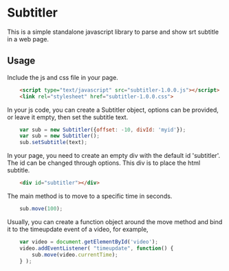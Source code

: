 Subtitler
=======
This is a simple standalone javascript library to parse and show srt subtitle in a web page.

Usage
-----
Include the js and css file in your page.
```html
    <script type="text/javascript" src="subtitler-1.0.0.js"></script>
    <link rel="stylesheet" href="subtitler-1.0.0.css">
```

In your js code, you can create a Subtitler object, options can be provided, or leave it empty, then set the subtitle text.
```javascript
    var sub = new Subtitler({offset: -10, divId: 'myid'});
    var sub = new Subtitler();
    sub.setSubtitle(text);
```

In your page, you need to create an empty div with the default id 'subtitler'. The id can be changed through options. This div is to place the html subtitle.
```html
    <div id="subtitler"></div>
```

The main method is to move to a specific time in seconds.
```javascript
    sub.move(100);
```

Usually, you can create a function object around the move method and bind it to the timeupdate event of a video, for example,
```javascript
    var video = document.getElementById('video');
    video.addEventListener( "timeupdate", function() {
        sub.move(video.currentTime);
    } );
```
